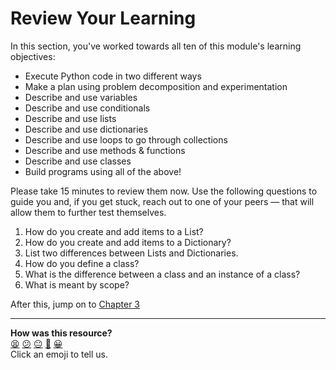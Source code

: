 # Review Your Learning

In this section, you've worked towards all ten of this module's learning
objectives:

* Execute Python code in two different ways
* Make a plan using problem decomposition and experimentation
* Describe and use variables
* Describe and use conditionals
* Describe and use lists
* Describe and use dictionaries
* Describe and use loops to go through collections
* Describe and use methods & functions
* Describe and use classes
* Build programs using all of the above!

Please take 15 minutes to review them now. Use the following questions to guide
you and, if you get stuck, reach out to one of your peers — that will allow them
to further test themselves.

1. How do you create and add items to a List?
2. How do you create and add items to a Dictionary?
3. List two differences between Lists and Dictionaries.
4. How do you define a class?
5. What is the difference between a class and an instance of a class?
6. What is meant by scope?

After this, jump on to [Chapter 3](../chapter3/README.md)


<!-- BEGIN GENERATED SECTION DO NOT EDIT -->

---

**How was this resource?**  
[😫](https://airtable.com/shrUJ3t7KLMqVRFKR?prefill_Repository=makersacademy%2Fpython_foundations&prefill_File=chapter2%2F07_chapter_2_review.md&prefill_Sentiment=😫) [😕](https://airtable.com/shrUJ3t7KLMqVRFKR?prefill_Repository=makersacademy%2Fpython_foundations&prefill_File=chapter2%2F07_chapter_2_review.md&prefill_Sentiment=😕) [😐](https://airtable.com/shrUJ3t7KLMqVRFKR?prefill_Repository=makersacademy%2Fpython_foundations&prefill_File=chapter2%2F07_chapter_2_review.md&prefill_Sentiment=😐) [🙂](https://airtable.com/shrUJ3t7KLMqVRFKR?prefill_Repository=makersacademy%2Fpython_foundations&prefill_File=chapter2%2F07_chapter_2_review.md&prefill_Sentiment=🙂) [😀](https://airtable.com/shrUJ3t7KLMqVRFKR?prefill_Repository=makersacademy%2Fpython_foundations&prefill_File=chapter2%2F07_chapter_2_review.md&prefill_Sentiment=😀)  
Click an emoji to tell us.

<!-- END GENERATED SECTION DO NOT EDIT -->
